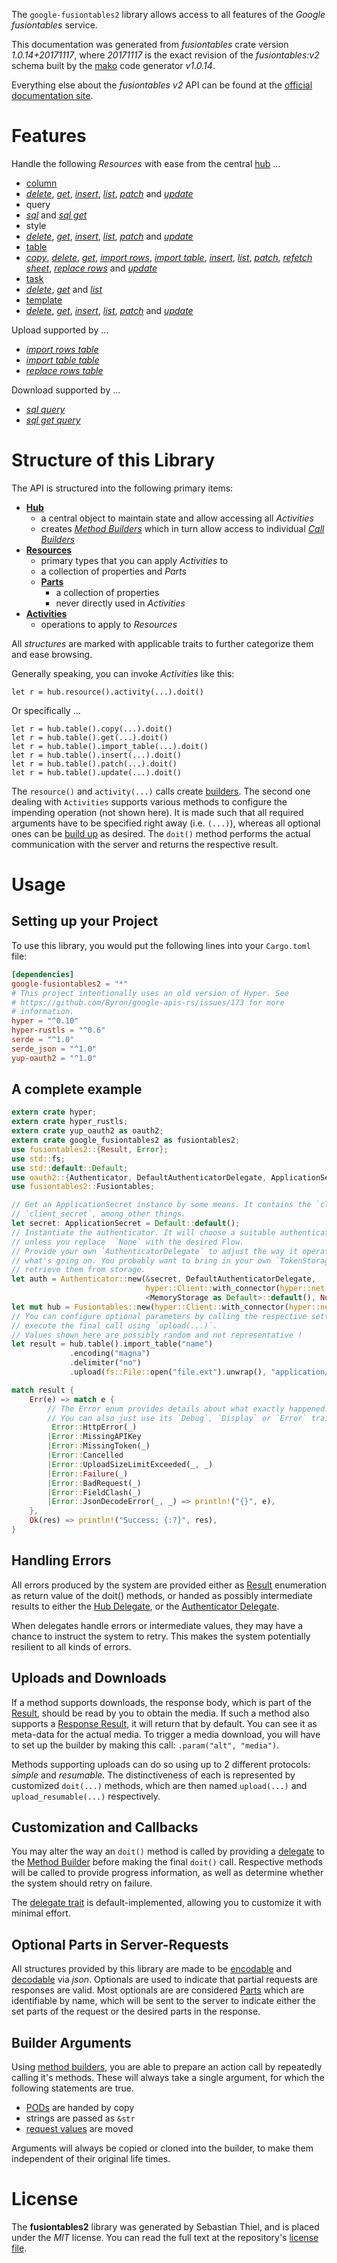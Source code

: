 <!---
DO NOT EDIT !
This file was generated automatically from 'src/mako/api/README.md.mako'
DO NOT EDIT !
-->
The `google-fusiontables2` library allows access to all features of the *Google fusiontables* service.

This documentation was generated from *fusiontables* crate version *1.0.14+20171117*, where *20171117* is the exact revision of the *fusiontables:v2* schema built by the [mako](http://www.makotemplates.org/) code generator *v1.0.14*.

Everything else about the *fusiontables* *v2* API can be found at the
[official documentation site](https://developers.google.com/fusiontables).
# Features

Handle the following *Resources* with ease from the central [hub](https://docs.rs/google-fusiontables2/1.0.14+20171117/google_fusiontables2/Fusiontables) ... 

* [column](https://docs.rs/google-fusiontables2/1.0.14+20171117/google_fusiontables2/api::Column)
 * [*delete*](https://docs.rs/google-fusiontables2/1.0.14+20171117/google_fusiontables2/api::ColumnDeleteCall), [*get*](https://docs.rs/google-fusiontables2/1.0.14+20171117/google_fusiontables2/api::ColumnGetCall), [*insert*](https://docs.rs/google-fusiontables2/1.0.14+20171117/google_fusiontables2/api::ColumnInsertCall), [*list*](https://docs.rs/google-fusiontables2/1.0.14+20171117/google_fusiontables2/api::ColumnListCall), [*patch*](https://docs.rs/google-fusiontables2/1.0.14+20171117/google_fusiontables2/api::ColumnPatchCall) and [*update*](https://docs.rs/google-fusiontables2/1.0.14+20171117/google_fusiontables2/api::ColumnUpdateCall)
* query
 * [*sql*](https://docs.rs/google-fusiontables2/1.0.14+20171117/google_fusiontables2/api::QuerySqlCall) and [*sql get*](https://docs.rs/google-fusiontables2/1.0.14+20171117/google_fusiontables2/api::QuerySqlGetCall)
* style
 * [*delete*](https://docs.rs/google-fusiontables2/1.0.14+20171117/google_fusiontables2/api::StyleDeleteCall), [*get*](https://docs.rs/google-fusiontables2/1.0.14+20171117/google_fusiontables2/api::StyleGetCall), [*insert*](https://docs.rs/google-fusiontables2/1.0.14+20171117/google_fusiontables2/api::StyleInsertCall), [*list*](https://docs.rs/google-fusiontables2/1.0.14+20171117/google_fusiontables2/api::StyleListCall), [*patch*](https://docs.rs/google-fusiontables2/1.0.14+20171117/google_fusiontables2/api::StylePatchCall) and [*update*](https://docs.rs/google-fusiontables2/1.0.14+20171117/google_fusiontables2/api::StyleUpdateCall)
* [table](https://docs.rs/google-fusiontables2/1.0.14+20171117/google_fusiontables2/api::Table)
 * [*copy*](https://docs.rs/google-fusiontables2/1.0.14+20171117/google_fusiontables2/api::TableCopyCall), [*delete*](https://docs.rs/google-fusiontables2/1.0.14+20171117/google_fusiontables2/api::TableDeleteCall), [*get*](https://docs.rs/google-fusiontables2/1.0.14+20171117/google_fusiontables2/api::TableGetCall), [*import rows*](https://docs.rs/google-fusiontables2/1.0.14+20171117/google_fusiontables2/api::TableImportRowCall), [*import table*](https://docs.rs/google-fusiontables2/1.0.14+20171117/google_fusiontables2/api::TableImportTableCall), [*insert*](https://docs.rs/google-fusiontables2/1.0.14+20171117/google_fusiontables2/api::TableInsertCall), [*list*](https://docs.rs/google-fusiontables2/1.0.14+20171117/google_fusiontables2/api::TableListCall), [*patch*](https://docs.rs/google-fusiontables2/1.0.14+20171117/google_fusiontables2/api::TablePatchCall), [*refetch sheet*](https://docs.rs/google-fusiontables2/1.0.14+20171117/google_fusiontables2/api::TableRefetchSheetCall), [*replace rows*](https://docs.rs/google-fusiontables2/1.0.14+20171117/google_fusiontables2/api::TableReplaceRowCall) and [*update*](https://docs.rs/google-fusiontables2/1.0.14+20171117/google_fusiontables2/api::TableUpdateCall)
* [task](https://docs.rs/google-fusiontables2/1.0.14+20171117/google_fusiontables2/api::Task)
 * [*delete*](https://docs.rs/google-fusiontables2/1.0.14+20171117/google_fusiontables2/api::TaskDeleteCall), [*get*](https://docs.rs/google-fusiontables2/1.0.14+20171117/google_fusiontables2/api::TaskGetCall) and [*list*](https://docs.rs/google-fusiontables2/1.0.14+20171117/google_fusiontables2/api::TaskListCall)
* [template](https://docs.rs/google-fusiontables2/1.0.14+20171117/google_fusiontables2/api::Template)
 * [*delete*](https://docs.rs/google-fusiontables2/1.0.14+20171117/google_fusiontables2/api::TemplateDeleteCall), [*get*](https://docs.rs/google-fusiontables2/1.0.14+20171117/google_fusiontables2/api::TemplateGetCall), [*insert*](https://docs.rs/google-fusiontables2/1.0.14+20171117/google_fusiontables2/api::TemplateInsertCall), [*list*](https://docs.rs/google-fusiontables2/1.0.14+20171117/google_fusiontables2/api::TemplateListCall), [*patch*](https://docs.rs/google-fusiontables2/1.0.14+20171117/google_fusiontables2/api::TemplatePatchCall) and [*update*](https://docs.rs/google-fusiontables2/1.0.14+20171117/google_fusiontables2/api::TemplateUpdateCall)


Upload supported by ...

* [*import rows table*](https://docs.rs/google-fusiontables2/1.0.14+20171117/google_fusiontables2/api::TableImportRowCall)
* [*import table table*](https://docs.rs/google-fusiontables2/1.0.14+20171117/google_fusiontables2/api::TableImportTableCall)
* [*replace rows table*](https://docs.rs/google-fusiontables2/1.0.14+20171117/google_fusiontables2/api::TableReplaceRowCall)

Download supported by ...

* [*sql query*](https://docs.rs/google-fusiontables2/1.0.14+20171117/google_fusiontables2/api::QuerySqlCall)
* [*sql get query*](https://docs.rs/google-fusiontables2/1.0.14+20171117/google_fusiontables2/api::QuerySqlGetCall)



# Structure of this Library

The API is structured into the following primary items:

* **[Hub](https://docs.rs/google-fusiontables2/1.0.14+20171117/google_fusiontables2/Fusiontables)**
    * a central object to maintain state and allow accessing all *Activities*
    * creates [*Method Builders*](https://docs.rs/google-fusiontables2/1.0.14+20171117/google_fusiontables2/client::MethodsBuilder) which in turn
      allow access to individual [*Call Builders*](https://docs.rs/google-fusiontables2/1.0.14+20171117/google_fusiontables2/client::CallBuilder)
* **[Resources](https://docs.rs/google-fusiontables2/1.0.14+20171117/google_fusiontables2/client::Resource)**
    * primary types that you can apply *Activities* to
    * a collection of properties and *Parts*
    * **[Parts](https://docs.rs/google-fusiontables2/1.0.14+20171117/google_fusiontables2/client::Part)**
        * a collection of properties
        * never directly used in *Activities*
* **[Activities](https://docs.rs/google-fusiontables2/1.0.14+20171117/google_fusiontables2/client::CallBuilder)**
    * operations to apply to *Resources*

All *structures* are marked with applicable traits to further categorize them and ease browsing.

Generally speaking, you can invoke *Activities* like this:

```Rust,ignore
let r = hub.resource().activity(...).doit()
```

Or specifically ...

```ignore
let r = hub.table().copy(...).doit()
let r = hub.table().get(...).doit()
let r = hub.table().import_table(...).doit()
let r = hub.table().insert(...).doit()
let r = hub.table().patch(...).doit()
let r = hub.table().update(...).doit()
```

The `resource()` and `activity(...)` calls create [builders][builder-pattern]. The second one dealing with `Activities` 
supports various methods to configure the impending operation (not shown here). It is made such that all required arguments have to be 
specified right away (i.e. `(...)`), whereas all optional ones can be [build up][builder-pattern] as desired.
The `doit()` method performs the actual communication with the server and returns the respective result.

# Usage

## Setting up your Project

To use this library, you would put the following lines into your `Cargo.toml` file:

```toml
[dependencies]
google-fusiontables2 = "*"
# This project intentionally uses an old version of Hyper. See
# https://github.com/Byron/google-apis-rs/issues/173 for more
# information.
hyper = "^0.10"
hyper-rustls = "^0.6"
serde = "^1.0"
serde_json = "^1.0"
yup-oauth2 = "^1.0"
```

## A complete example

```Rust
extern crate hyper;
extern crate hyper_rustls;
extern crate yup_oauth2 as oauth2;
extern crate google_fusiontables2 as fusiontables2;
use fusiontables2::{Result, Error};
use std::fs;
use std::default::Default;
use oauth2::{Authenticator, DefaultAuthenticatorDelegate, ApplicationSecret, MemoryStorage};
use fusiontables2::Fusiontables;

// Get an ApplicationSecret instance by some means. It contains the `client_id` and 
// `client_secret`, among other things.
let secret: ApplicationSecret = Default::default();
// Instantiate the authenticator. It will choose a suitable authentication flow for you, 
// unless you replace  `None` with the desired Flow.
// Provide your own `AuthenticatorDelegate` to adjust the way it operates and get feedback about 
// what's going on. You probably want to bring in your own `TokenStorage` to persist tokens and
// retrieve them from storage.
let auth = Authenticator::new(&secret, DefaultAuthenticatorDelegate,
                              hyper::Client::with_connector(hyper::net::HttpsConnector::new(hyper_rustls::TlsClient::new())),
                              <MemoryStorage as Default>::default(), None);
let mut hub = Fusiontables::new(hyper::Client::with_connector(hyper::net::HttpsConnector::new(hyper_rustls::TlsClient::new())), auth);
// You can configure optional parameters by calling the respective setters at will, and
// execute the final call using `upload(...)`.
// Values shown here are possibly random and not representative !
let result = hub.table().import_table("name")
             .encoding("magna")
             .delimiter("no")
             .upload(fs::File::open("file.ext").unwrap(), "application/octet-stream".parse().unwrap());

match result {
    Err(e) => match e {
        // The Error enum provides details about what exactly happened.
        // You can also just use its `Debug`, `Display` or `Error` traits
         Error::HttpError(_)
        |Error::MissingAPIKey
        |Error::MissingToken(_)
        |Error::Cancelled
        |Error::UploadSizeLimitExceeded(_, _)
        |Error::Failure(_)
        |Error::BadRequest(_)
        |Error::FieldClash(_)
        |Error::JsonDecodeError(_, _) => println!("{}", e),
    },
    Ok(res) => println!("Success: {:?}", res),
}

```
## Handling Errors

All errors produced by the system are provided either as [Result](https://docs.rs/google-fusiontables2/1.0.14+20171117/google_fusiontables2/client::Result) enumeration as return value of
the doit() methods, or handed as possibly intermediate results to either the 
[Hub Delegate](https://docs.rs/google-fusiontables2/1.0.14+20171117/google_fusiontables2/client::Delegate), or the [Authenticator Delegate](https://docs.rs/yup-oauth2/*/yup_oauth2/trait.AuthenticatorDelegate.html).

When delegates handle errors or intermediate values, they may have a chance to instruct the system to retry. This 
makes the system potentially resilient to all kinds of errors.

## Uploads and Downloads
If a method supports downloads, the response body, which is part of the [Result](https://docs.rs/google-fusiontables2/1.0.14+20171117/google_fusiontables2/client::Result), should be
read by you to obtain the media.
If such a method also supports a [Response Result](https://docs.rs/google-fusiontables2/1.0.14+20171117/google_fusiontables2/client::ResponseResult), it will return that by default.
You can see it as meta-data for the actual media. To trigger a media download, you will have to set up the builder by making
this call: `.param("alt", "media")`.

Methods supporting uploads can do so using up to 2 different protocols: 
*simple* and *resumable*. The distinctiveness of each is represented by customized 
`doit(...)` methods, which are then named `upload(...)` and `upload_resumable(...)` respectively.

## Customization and Callbacks

You may alter the way an `doit()` method is called by providing a [delegate](https://docs.rs/google-fusiontables2/1.0.14+20171117/google_fusiontables2/client::Delegate) to the 
[Method Builder](https://docs.rs/google-fusiontables2/1.0.14+20171117/google_fusiontables2/client::CallBuilder) before making the final `doit()` call. 
Respective methods will be called to provide progress information, as well as determine whether the system should 
retry on failure.

The [delegate trait](https://docs.rs/google-fusiontables2/1.0.14+20171117/google_fusiontables2/client::Delegate) is default-implemented, allowing you to customize it with minimal effort.

## Optional Parts in Server-Requests

All structures provided by this library are made to be [encodable](https://docs.rs/google-fusiontables2/1.0.14+20171117/google_fusiontables2/client::RequestValue) and 
[decodable](https://docs.rs/google-fusiontables2/1.0.14+20171117/google_fusiontables2/client::ResponseResult) via *json*. Optionals are used to indicate that partial requests are responses 
are valid.
Most optionals are are considered [Parts](https://docs.rs/google-fusiontables2/1.0.14+20171117/google_fusiontables2/client::Part) which are identifiable by name, which will be sent to 
the server to indicate either the set parts of the request or the desired parts in the response.

## Builder Arguments

Using [method builders](https://docs.rs/google-fusiontables2/1.0.14+20171117/google_fusiontables2/client::CallBuilder), you are able to prepare an action call by repeatedly calling it's methods.
These will always take a single argument, for which the following statements are true.

* [PODs][wiki-pod] are handed by copy
* strings are passed as `&str`
* [request values](https://docs.rs/google-fusiontables2/1.0.14+20171117/google_fusiontables2/client::RequestValue) are moved

Arguments will always be copied or cloned into the builder, to make them independent of their original life times.

[wiki-pod]: http://en.wikipedia.org/wiki/Plain_old_data_structure
[builder-pattern]: http://en.wikipedia.org/wiki/Builder_pattern
[google-go-api]: https://github.com/google/google-api-go-client

# License
The **fusiontables2** library was generated by Sebastian Thiel, and is placed 
under the *MIT* license.
You can read the full text at the repository's [license file][repo-license].

[repo-license]: https://github.com/Byron/google-apis-rsblob/master/LICENSE.md
